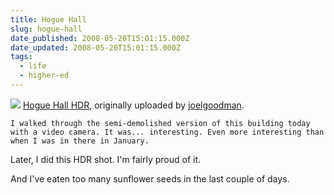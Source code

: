 ```yaml
---
title: Hogue Hall
slug: hogue-hall
date_published: 2008-05-20T15:01:15.000Z
date_updated: 2008-05-20T15:01:15.000Z
tags:
  - life
  - higher-ed
---
```


[![](http://farm3.static.flickr.com/2266/2509718560_d6ec829933.jpg)](http://www.flickr.com/photos/asilentthing/2509718560/)
[Hogue Hall HDR](http://www.flickr.com/photos/asilentthing/2509718560/), originally uploaded by [joelgoodman](http://www.flickr.com/people/asilentthing/).

	I walked through the semi-demolished version of this building today with a video camera. It was... interesting. Even more interesting than when I was in there in January.

Later, I did this HDR shot. I'm fairly proud of it.

And I've eaten too many sunflower seeds in the last couple of days.
